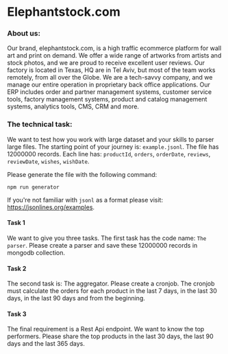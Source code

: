 # Elephantstock.com

### About us:

Our brand, elephantstock.com, is a high traffic ecommerce platform for wall art
and print on demand. We offer a wide range of artworks from artists and stock
photos, and we are proud to receive excellent user reviews. Our factory is
located in Texas, HQ are in Tel Aviv, but most of the team works remotely, from
all over the Globe. We are a tech-savvy company, and we manage our entire
operation in proprietary back office applications. Our ERP includes order and
partner management systems, customer service tools, factory management systems,
product and catalog management systems, analytics tools, CMS, CRM and more.

### The technical task:

We want to test how you work with large dataset and your skills to parser large
files. The starting point of your journey is: `example.jsonl`. The file has
12000000 records. Each line has: `productId`, `orders`, `orderDate`, `reviews`,
`reviewDate`, `wishes`, `wishDate`.

Please generate the file with the following command:

```
npm run generator
```

If you're not familiar with `jsonl` as a format please visit:
https://jsonlines.org/examples.

#### Task 1

We want to give you three tasks. The first task has the code name: `The parser`.
Please create a parser and save these 12000000 records in mongodb collection.

#### Task 2

The second task is: The aggregator. Please create a cronjob. The cronjob must
calculate the orders for each product in the last 7 days, in the last 30 days,
in the last 90 days and from the beginning.

#### Task 3

The final requirement is a Rest Api endpoint. We want to know the top
performers. Please share the top products in the last 30 days, the last 90 days
and the last 365 days.
